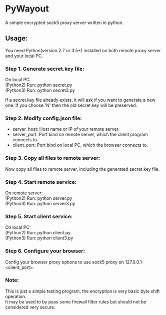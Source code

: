 # PyWayout
A simple encrypted sock5 proxy server written in python.

## Usage:
You need Python(version 2.7 or 3.5+) installed on both remote proxy server and your local PC.

### Step 1. Generate secret.key file:
On local PC:  
(Python2) Run: python secret.py  
(Python3) Run: python secret3.py  

If a secret.key file already exists, it will ask if you want to generate a new one. If you choose 'N' then the old secret.key will be preserved.

### Step 2. Modify config.json file:
* server_host: Host name or IP of your remote server.
* server_port: Port bind on remote server, which the client program connects to.
* client_port: Port bind on local PC, which the browser connects to.

### Step 3. Copy all files to remote server:
Now copy all files to remote server, including the generated secret.key file.

### Step 4. Start remote service:
On remote server:  
(Python2) Run: python server.py  
(Python3) Run: python server3.py  

### Step 5. Start client service:
On local PC:  
(Python2) Run: python client.py  
(Python3) Run: python client3.py  

### Step 6. Configure your browser:
Config your browser proxy options to use sock5 proxy on 127.0.0.1:&lt;client_port&gt;.

### Note:
This is just a simple testing program, the encryption is very basic byte shift operation.  
It may be used to by pass some firewall filter rules but should not be considered very secure.  
